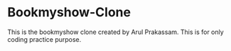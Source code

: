 # Bookmyshow-Clone

This is the bookmyshow clone created by Arul Prakassam.  This is for only coding practice purpose.

